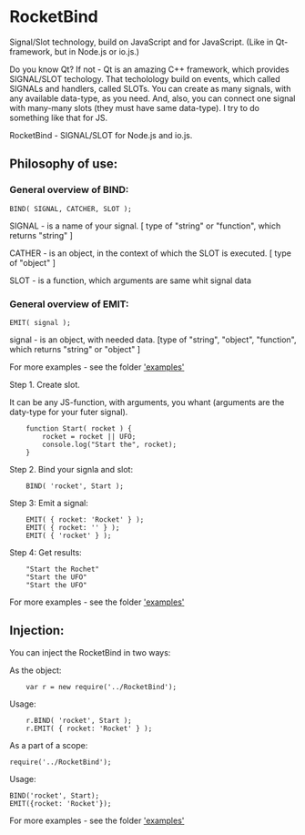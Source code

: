 # RocketBind
Signal/Slot technology, build on JavaScript and for JavaScript. (Like in Qt-framework, but in Node.js or io.js.) 

Do you know Qt? If not - Qt is an amazing C++ framework, which provides SIGNAL/SLOT techology. 
That techolology build on events, which called SIGNALs and handlers, called SLOTs.
You can create as many signals, with any available data-type, as you need. 
And, also, you can connect one signal with many-many slots (they must have same data-type).
I try to do something like that for JS.

RocketBind - SIGNAL/SLOT for Node.js and io.js. 

## Philosophy of use:

### General overview of BIND:
```
BIND( SIGNAL, CATCHER, SLOT );
```
SIGNAL - is a name of your signal. [ type of "string" or "function", which returns "string" ]

CATHER - is an object, in the context of which the SLOT is executed. [ type of "object" ] 

SLOT - is a function, which arguments are same whit signal data

### General overview of EMIT: 

```
EMIT( signal );
```

signal - is an object, with needed data. [type of "string", "object", "function", which returns "string" or "object"  ]

For more examples - see the folder ['examples'](/examples)

Step 1. Create slot. 

It can be any JS-function, with arguments, you whant (arguments are the daty-type for your futer signal).
```
    function Start( rocket ) {
        rocket = rocket || UFO;
        console.log("Start the", rocket);
    }
```
Step 2. Bind your signla and slot:
```
    BIND( 'rocket', Start );
```
Step 3: Emit a signal:
```
    EMIT( { rocket: 'Rocket' } );
    EMIT( { rocket: '' } );
    EMIT( { 'rocket' } );
```
Step 4: Get results:
```
    "Start the Rochet"
    "Start the UFO"
    "Start the UFO"
```

For more examples - see the folder ['examples'](/examples)

## Injection:

You can inject the RocketBind in two ways:

As the object:
```
    var r = new require('../RocketBind');
```
Usage:
```
    r.BIND( 'rocket', Start );
    r.EMIT( { rocket: 'Rocket' } );
```
As a part of a scope:
```
require('../RocketBind');
```
Usage:
```
BIND('rocket', Start);
EMIT({rocket: 'Rocket'});
```

For more examples - see the folder ['examples'](/examples)
